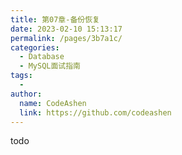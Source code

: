 ```yaml
---
title: 第07章-备份恢复
date: 2023-02-10 15:13:17
permalink: /pages/3b7a1c/
categories:
  - Database
  - MySQL面试指南
tags:
  - 
author: 
  name: CodeAshen
  link: https://github.com/codeashen
---
```

todo